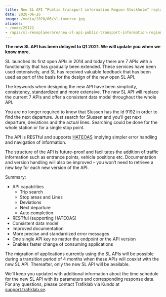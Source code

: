 ```yaml
---
title: New SL API ”Public transport information Region Stockholm” replacing today’s 7 SL APIs at Trafiklab 
date: 2020-06-26 
image: /media/2020/06/sl-inverse.jpg
aliases:
- /node/29122
- /apis/sl-reseplanerare/new-sl-api-public-transport-information-region
---
```


**The new SL API has been delayed to Q1 2021. We will update you when we know more.**

SL launched its first open APIs in 2014 and today there are 7 APIs with a functionality that has gradually been
extended. These services have been used extensively, and SL has received valuable feedback that has been used as part of
the basis for the design of the new open SL API.

The keywords when designing the new API have been simplicity, consistency, standardized and more extensive. The new SL
API will replace the current 7 APIs and offer a consistent data model throughout the whole API.

You are no longer required to know that Slussen has the id 9192 in order to find the next departure. Just search for
Slussen and you’ll get next departure, deviations and the actual lines. Searching could be done for the whole station or
for a single stop point.

The API is RESTful and supports [HATEOAS](https://en.wikipedia.org/wiki/HATEOAS) implying simpler error handling and
navigation of information.

The structure of the API is future-proof and facilitates the addition of traffic information such as entrance points,
vehicle positions etc. Documentation and version handling will also be improved – you won’t need to retrieve a new key
for each new version of the API.

Summary:

- API capabilities
    - Trip search
    - Stop areas and Lines
    - Deviations
    - Next departure
    - Auto completion
- RESTful (supporting HATEOAS)
- Consistent data model
- Improved documentation
- More precise and standardized error messages
- One single API key no matter the endpoint or the API version
- Enables faster change of consuming applications

The migration of applications currently using the SL APIs will be possible during a transition period of 4 months when
these APIs will coexist with the new SL API. Thereafter, only the new SL API will be available.

We’ll keep you updated with additional information about the time schedule for the new SL API with its parameters and
corresponding response data. For any questions, please contact Trafiklab via Kundo
at [support.trafiklab.se](https://support.trafiklab.se).